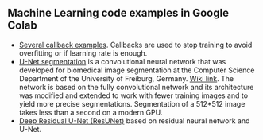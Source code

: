 ## Machine Learning code examples in Google Colab
   - [Several callback examples](callbacks_usage_in_training.ipynb).
     Callbacks are used to stop training to avoid overfitting or if learning rate is enough.
   - [U-Net segmentation](unet_segmentation.ipynb) is a convolutional neural network that was developed
     for biomedical image segmentation at the Computer Science Department of the University of Freiburg,
     Germany. [Wiki link](https://en.wikipedia.org/wiki/U-Net).
     The network is based on the fully convolutional network and its architecture was modified
     and extended to work with fewer training images and to yield more precise segmentations.
     Segmentation of a 512*512 image takes less than a second on a modern GPU.
   - [Deep Residual U-Net (ResUNet)](deep_residual_unet_segmentation.ipynb) based on residual
     neural network and U-Net.
   